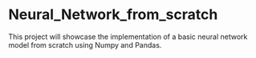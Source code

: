 # Neural_Network_from_scratch
This project will showcase the implementation of a basic neural network model from scratch using Numpy and Pandas.
